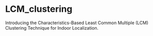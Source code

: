 # LCM_clustering

Introducing the Characteristics-Based Least Common Multiple (LCM) Clustering Technique for Indoor Localization.
